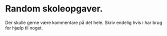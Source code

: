 # Random skoleopgaver.
Der skulle gerne være kommentare på det hele.
Skriv endelig hvis i har brug for hjælp til noget.
